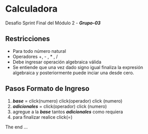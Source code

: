 # Calculadora
Desafio Sprint Final del Módulo 2 - ***Grupo-03***

## Restricciones
 * Para todo número natural
 * Operadores +, - , * , /
 * Debe ingresar operación algebraica válida
 * Se entiende que una vez dado signo igual finaliza la expresión algebraica y posteriormente puede inciar una desde cero.

## Pasos Formato de Ingreso

 1. ***base*** = click(numero) click(operador) click (numero)
 1. ***adicionales*** = click(operador) click (numero)
 1. agregue a la ***base*** tantos  ***adicionales*** como requiera
 1. para finalizar realice click(=)


The end ...